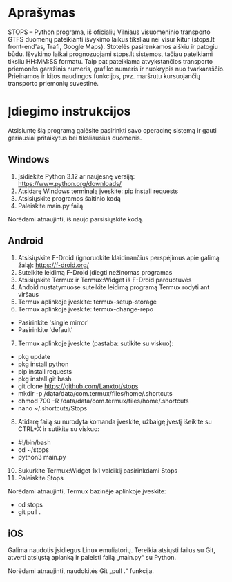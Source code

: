 # Aprašymas

STOPS – Python programa, iš oficialių Vilniaus visuomeninio transporto GTFS duomenų pateikianti išvykimo laikus tiksliau nei visur kitur (stops.lt front-end'as, Trafi, Google Maps). Stotelės pasirenkamos aiškiu ir patogiu būdu. Išvykimo laikai prognozuojami stops.lt sistemos, tačiau pateikiami tiksliu HH:MM:SS formatu. Taip pat pateikiama atvykstančios transporto priemonės garažinis numeris, grafiko numeris ir nuokrypis nuo tvarkaraščio. Prieinamos ir kitos naudingos funkcijos, pvz. maršrutu kursuojančių transporto priemonių suvestinė.

# Įdiegimo instrukcijos

Atsisiuntę šią programą galėsite pasirinkti savo operacinę sistemą ir gauti geriausiai pritaikytus bei tiksliausius duomenis.

## Windows

1. Įsidiekite Python 3.12 ar naujesnę versiją: <https://www.python.org/downloads/>
2. Atsidarę Windows terminalą įveskite: pip install requests
3. Atsisiųskite programos šaltinio kodą
4. Paleiskite main.py failą

Norėdami atnaujinti, iš naujo parsisiųskite kodą.

## Android
 
1. Atsisiųskite F-Droid (ignoruokite klaidinančius perspėjimus apie galimą žalą): <https://f-droid.org/>
2. Suteikite leidimą F-Droid įdiegti nežinomas programas
3. Atsisiųskite Termux ir Termux:Widget iš F-Droid parduotuvės
4. Andoid nustatymuose suteikite leidimą programą Termux rodyti ant viršaus
5. Termux aplinkoje įveskite: termux-setup-storage
6. Termux aplinkoje įveskite: termux-change-repo
* Pasirinkite 'single mirror'
* Pasirinkite 'default'
7. Termux aplinkoje įveskite (pastaba: sutikite su viskuo):
* pkg update
* pkg install python
* pip install requests
* pkg install git bash
* git clone https://github.com/Lanxtot/stops
* mkdir -p /data/data/com.termux/files/home/.shortcuts
* chmod 700 -R /data/data/com.termux/files/home/.shortcuts
* nano ~/.shortcuts/Stops
8. Atidarę failą su nurodyta komanda įveskite, užbaigę įvestį išeikite su CTRL+X ir sutikite su viskuo:
* #!/bin/bash
* cd ~/stops
* python3 main.py
10. Sukurkite Termux:Widget 1x1 valdiklį pasirinkdami Stops
11. Paleiskite Stops

Norėdami atnaujinti, Termux bazinėje aplinkoje įveskite:
* cd stops
* git pull .

## iOS

Galima naudotis įsidiegus Linux emuliatorių. Tereikia atsiųsti failus su Git, atverti atsiųstą aplanką ir paleisti failą „main.py“ su Python.

Norėdami atnaujinti, naudokitės Git „pull .“ funkcija.
